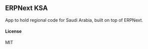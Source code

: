 ## ERPNext KSA

App to hold regional code for Saudi Arabia, built on top of ERPNext.

#### License

MIT